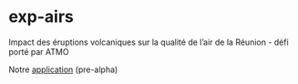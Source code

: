 # exp-airs
Impact des éruptions volcaniques  sur la qualité de l’air de la Réunion - défi porté par ATMO

Notre [application](https://dataviz-challenge-2023-atmo-reunion.streamlit.app/) (pre-alpha)
